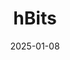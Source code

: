---  
layout: startup_page  
title: "hBits"  
id: "hbits.co"  
permalink: "/hbitshbits.co01082025/"  
website: "https://hbits.co/"  
funding_round: "Series A"  
funding_amount: "₹40Cr"  
investors: "Capricon Realty Private Limited"  
about: "hBits is a platform for investing in commercial real estate, offering investment opportunities in high-yield commercial properties. It provides access to curated, high-value investment opportunities with rental yields of up to 10% and projected IRRs of up to 18%, catering to both novice and experienced investors. The platform utilizes AI-driven technology to enhance its services."  
markets: "Real Estate, Fintech, Financial Services"  
hq: "Mumbai, Maharashtra, India"  
founded_year: "2018"  
linkedin: "https://www.linkedin.com/company/hbits-official"  
twitter: "https://twitter.com/hBitsPlatform"  
instagram: ""  
facebook: "https://www.facebook.com/hBitsPlatform/"  
crunchbase: "https://www.crunchbase.com/organization/hbits"  
pitchbook: "https://pitchbook.com/profiles/company/482120-92"  

date_display: "08-Jan-2025"  
date: "2025-01-08"

# SEO Optimization  
meta_title: "hBits - Series A Funding (₹40Cr)"  
meta_description: "hBits, hBits is a platform for investing in commercial real estate, offering investment opportunities in high-yield commercial properties. It provides access..."  
meta_keywords: "hBits, Real Estate, Fintech, Financial Services, Series A funding"  
canonical_url: "https://startup.projectstartups.com/hbitshbits.co01082025/"  
---